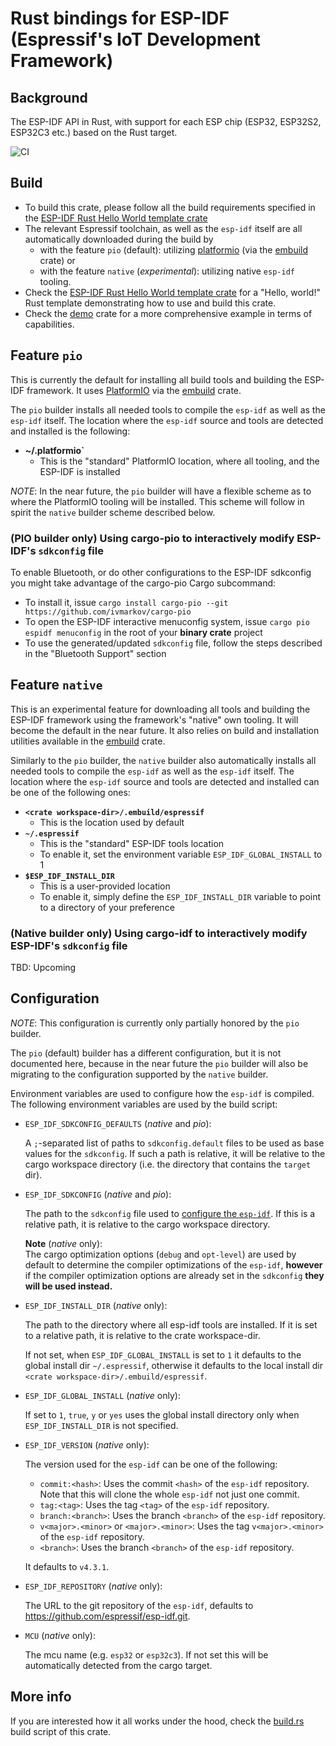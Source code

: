 # Rust bindings for ESP-IDF (Espressif's IoT Development Framework)

## Background

The ESP-IDF API in Rust, with support for each ESP chip (ESP32, ESP32S2, ESP32C3 etc.) based on the Rust target.

![CI](https://github.com/esp-rs/esp-idf-sys/actions/workflows/ci.yml/badge.svg)

## Build

- To build this crate, please follow all the build requirements specified in the [ESP-IDF Rust Hello World template crate](https://github.com/esp-rs/esp-idf-template)
- The relevant Espressif toolchain, as well as the `esp-idf` itself are all automatically
  downloaded during the build by
    - with the feature `pio` (default): utilizing [platformio](https://platformio.org/) (via the [embuild](https://github.com/ivmarkov/embuild) crate) or
    - with the feature `native` (*experimental*): utilizing native `esp-idf` tooling.
- Check the [ESP-IDF Rust Hello World template crate](https://github.com/esp-rs/esp-idf-template) for a "Hello, world!" Rust template demonstrating how to use and build this crate.
- Check the [demo](https://github.com/ivmarkov/rust-esp32-std-demo) crate for a more comprehensive example in terms of capabilities.

## Feature `pio`
This is currently the default for installing all build tools and building the ESP-IDF framework. It uses [PlatformIO](https://platformio.org/) via the
[embuild](https://github.com/ivmarkov/embuild) crate.

The `pio` builder installs all needed tools to compile the `esp-idf` as well as the `esp-idf` itself. 
The location where the `esp-idf` source and tools are detected and installed is the following:
- **~/.platformio`**
  - This is the "standard" PlatformIO location, where all tooling, and the ESP-IDF is installed

*NOTE*: In the near future, the `pio` builder will have a flexible scheme as to where the PlatformIO tooling will be installed. This scheme will follow in spirit
the `native` builder scheme described below.

### (PIO builder only) Using cargo-pio to interactively modify ESP-IDF's `sdkconfig` file

To enable Bluetooth, or do other configurations to the ESP-IDF sdkconfig you might take advantage of the cargo-pio Cargo subcommand:
* To install it, issue `cargo install cargo-pio --git https://github.com/ivmarkov/cargo-pio`
* To open the ESP-IDF interactive menuconfig system, issue `cargo pio espidf menuconfig` in the root of your **binary crate** project
* To use the generated/updated `sdkconfig` file, follow the steps described in the "Bluetooth Support" section

## Feature `native`
This is an experimental feature for downloading all tools and building the ESP-IDF framework using the framework's "native" own tooling.
It will become the default in the near future.
It also relies on build and installation utilities available in the [embuild](https://github.com/ivmarkov/embuild) crate.

Similarly to the `pio` builder, the `native` builder also automatically installs all needed tools to compile the `esp-idf` as well as the `esp-idf` itself. 
The location where the `esp-idf` source and tools are detected and installed can be one of the following ones:
- **`<crate workspace-dir>/.embuild/espressif`**
  - This is the location used by default
- **`~/.espressif`** 
  - This is the "standard" ESP-IDF tools location
  - To enable it, set the environment variable `ESP_IDF_GLOBAL_INSTALL` to 1
- **`$ESP_IDF_INSTALL_DIR`**
  - This is a user-provided location
  - To enable it, simply define the `ESP_IDF_INSTALL_DIR` variable to point to a directory of your preference

### (Native builder only) Using cargo-idf to interactively modify ESP-IDF's `sdkconfig` file

TBD: Upcoming

## Configuration

*NOTE*: This configuration is currently only partially honored by the `pio` builder.

The `pio` (default) builder has a different configuration, but it is not documented here,
because in the near future the `pio` builder will also be migrating to the configuration
supported by the `native` builder.

Environment variables are used to configure how the `esp-idf` is compiled.
The following environment variables are used by the build script:

- `ESP_IDF_SDKCONFIG_DEFAULTS` (*native* and *pio*): 

    A `;`-separated list of paths to `sdkconfig.default` files to be used as base
    values for the `sdkconfig`. If such a path is relative, it will be relative to the
    cargo workspace directory (i.e. the directory that contains the `target` dir).

- `ESP_IDF_SDKCONFIG` (*native* and *pio*): 
    
    The path to the `sdkconfig` file used to [configure the
    `esp-idf`](https://docs.espressif.com/projects/esp-idf/en/latest/esp32/api-reference/kconfig.html).
    If this is a relative path, it is relative to the cargo workspace directory.

    **Note** (*native* only):   
    The cargo optimization options (`debug` and `opt-level`) are used by default to
    determine the compiler optimizations of the `esp-idf`, **however** if the compiler
    optimization options are already set in the `sdkconfig` **they will be used instead.**

- `ESP_IDF_INSTALL_DIR` (*native* only):

    The path to the directory where all esp-idf tools are installed. If it is set to a
    relative path, it is relative to the crate workspace-dir.

    If not set, when `ESP_IDF_GLOBAL_INSTALL` is set to `1` it defaults to the global
    install dir `~/.espressif`, otherwise it defaults to the local install dir `<crate
    workspace-dir>/.embuild/espressif`.

- `ESP_IDF_GLOBAL_INSTALL` (*native* only):

    If set to `1`, `true`, `y` or `yes` uses the global install directory only when `ESP_IDF_INSTALL_DIR` is not specified.

- `ESP_IDF_VERSION` (*native* only):

  The version used for the `esp-idf` can be one of the following:
  - `commit:<hash>`: Uses the commit `<hash>` of the `esp-idf` repository.
                     Note that this will clone the whole `esp-idf` not just one commit.
  - `tag:<tag>`: Uses the tag `<tag>` of the `esp-idf` repository.
  - `branch:<branch>`: Uses the branch `<branch>` of the `esp-idf` repository.
  - `v<major>.<minor>` or `<major>.<minor>`: Uses the tag `v<major>.<minor>` of the `esp-idf` repository.
  - `<branch>`: Uses the branch `<branch>` of the `esp-idf` repository.

  It defaults to `v4.3.1`.
- `ESP_IDF_REPOSITORY` (*native* only): 

   The URL to the git repository of the `esp-idf`, defaults to <https://github.com/espressif/esp-idf.git>.

- `MCU` (*native* only): 

   The mcu name (e.g. `esp32` or `esp32c3`). If not set this will be automatically
   detected from the cargo target.

## More info

If you are interested how it all works under the hood, check the [build.rs](build/build.rs)
build script of this crate.
